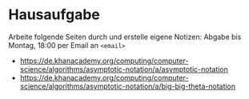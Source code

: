 # Hausaufgabe

Arbeite folgende Seiten durch und erstelle eigene Notizen:
Abgabe bis Montag, 18:00 per Email an `<email>`
* https://de.khanacademy.org/computing/computer-science/algorithms/asymptotic-notation/a/asymptotic-notation
* https://de.khanacademy.org/computing/computer-science/algorithms/asymptotic-notation/a/big-big-theta-notation

